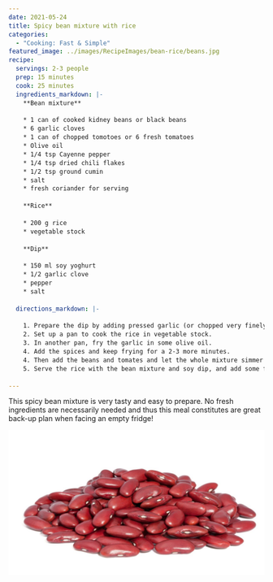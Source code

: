 ```yaml
---
date: 2021-05-24
title: Spicy bean mixture with rice
categories:
  - "Cooking: Fast & Simple"
featured_image: ../images/RecipeImages/bean-rice/beans.jpg
recipe:
  servings: 2-3 people
  prep: 15 minutes
  cook: 25 minutes
  ingredients_markdown: |-
    **Bean mixture**

    * 1 can of cooked kidney beans or black beans
    * 6 garlic cloves
    * 1 can of chopped tomotoes or 6 fresh tomatoes
    * Olive oil
    * 1/4 tsp Cayenne pepper
    * 1/4 tsp dried chili flakes
    * 1/2 tsp ground cumin
    * salt
    * fresh coriander for serving

    **Rice**

    * 200 g rice
    * vegetable stock

    **Dip**

    * 150 ml soy yoghurt
    * 1/2 garlic clove
    * pepper 
    * salt
  
  directions_markdown: |-

    1. Prepare the dip by adding pressed garlic (or chopped very finely) to the soy yoghurt. Season with some salt and pepper and leave it in the fridge until serving.
    2. Set up a pan to cook the rice in vegetable stock.
    3. In another pan, fry the garlic in some olive oil.
    4. Add the spices and keep frying for a 2-3 more minutes.
    4. Then add the beans and tomates and let the whole mixture simmer until the tomatoes are soft (if fresh ones were used). Season with salt and add more spices if needed.
    5. Serve the rice with the bean mixture and soy dip, and add some fresh coriander for extra flavour.

---
```


This spicy bean mixture is very tasty and easy to prepare. No fresh ingredients are necessarily needed and thus this meal constitutes are great back-up plan when facing an empty fridge!

![bean-rice](../images/RecipeImages/bean-rice/beans.jpg)